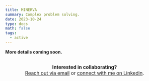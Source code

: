 ```yaml
---
title: MINERVA
summary: Complex problem solving. 
date: 2023-10-24
type: docs
math: false
tags:
  - active
---
```


**More details coming soon.**


<div style="margin-top: 2em; text-align: center; font-size: 1.1em;">
  <strong>Interested in collaborating?</strong><br>
  <a href="mailto:tkara.mullin@ucf.edu">Reach out via email</a> or 
  <a href="https://www.linkedin.com/in/tkara-mullins/">connect with me on Linkedin</a>.
</div>



<!--more-->
